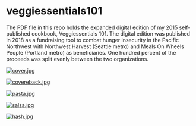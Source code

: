 # veggiessentials101
The PDF file in this repo holds the expanded digital edition of my 2015 self-published cookbook, Veggiessentials 101.
The digital edition was published in 2018 as a fundraising tool to combat hunger insecurity in the Pacific Northwest
with Northwest Harvest (Seattle metro) and Meals On Wheels People (Portland metro) as beneficiaries. One hundred
percent of the proceeds was split evenly between the two organizations.

[![cover.jpg](https://i.postimg.cc/zGHwzfLB/cover.jpg)](https://postimg.cc/JsmHKM5V)

[![covereback.jpg](https://i.postimg.cc/9FLVmW6v/covereback.jpg)](https://postimg.cc/WhqxSPbn)

[![pasta.jpg](https://i.postimg.cc/t4fsgt0Q/pasta.jpg)](https://postimg.cc/nX4FRmc0)

[![salsa.jpg](https://i.postimg.cc/QM1dx2k1/salsa.jpg)](https://postimg.cc/FfF4Tn6H)

[![hash.jpg](https://i.postimg.cc/1XjQKBry/hash.jpg)](https://postimg.cc/N2mSs1nn)
